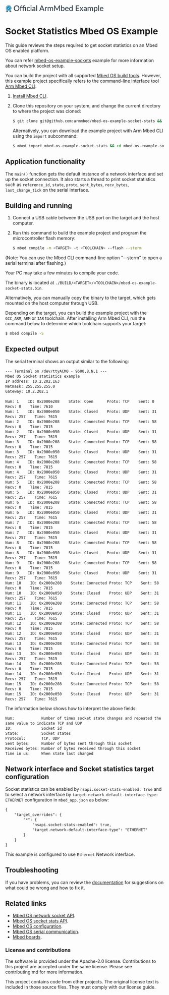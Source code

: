 ![](./resources/official_armmbed_example_badge.png)
# Socket Statistics Mbed OS Example

This guide reviews the steps required to get socket statistics on an Mbed OS enabled platform.

You can refer [mbed-os-example-sockets](https://github.com/ARMmbed/mbed-os-example-sockets/blob/master/README.md) example for more information about network socket setup.

You can build the project with all supported [Mbed OS build tools](https://os.mbed.com/docs/mbed-os/latest/tools/index.html). However, this example project specifically refers to the command-line interface tool [Arm Mbed CLI](https://github.com/ARMmbed/mbed-cli#installing-mbed-cli).

1. [Install Mbed CLI](https://os.mbed.com/docs/mbed-os/latest/quick-start/offline-with-mbed-cli.html).

1. Clone this repository on your system, and change the current directory to where the project was cloned:

    ```bash
    $ git clone git@github.com:armmbed/mbed-os-example-socket-stats && cd mbed-os-example-socket-stats
    ```

    Alternatively, you can download the example project with Arm Mbed CLI using the `import` subcommand:

    ```bash
    $ mbed import mbed-os-example-socket-stats && cd mbed-os-example-socket-stats
    ```

## Application functionality

The `main()` function gets the default instance of a network interface and set up the socket connection. It also starts a thread to print socket statistics such as  `reference_id`, `state`, `proto`, `sent_bytes`, `recv_bytes`, `last_change_tick` on the serial interface.

## Building and running

1. Connect a USB cable between the USB port on the target and the host computer.
1. Run this command to build the example project and program the microcontroller flash memory:

    ```bash
    $ mbed compile -m <TARGET> -t <TOOLCHAIN> --flash --sterm
    ```

(Note: You can use the Mbed CLI command-line option "--sterm" to open a serial terminal after flashing.)

Your PC may take a few minutes to compile your code.

The binary is located at `./BUILD/<TARGET>/<TOOLCHAIN>/mbed-os-example-socket-stats.bin`.

Alternatively, you can manually copy the binary to the target, which gets mounted on the host computer through USB.

Depending on the target, you can build the example project with the `GCC_ARM`, `ARM` or `IAR` toolchain. After installing Arm Mbed CLI, run the command below to determine which toolchain supports your target:

```bash
$ mbed compile -S
```

## Expected output

The serial terminal shows an output similar to the following:
```
--- Terminal on /dev/ttyACM0 - 9600,8,N,1 ---
Mbed OS Socket statistics example
IP address: 10.2.202.163
Netmask: 255.255.255.0
Gateway: 10.2.202.1

Num: 1    ID: 0x2000e208    State: Open      Proto: TCP    Sent: 0    Recv: 0    Time: 7610
Num: 1    ID: 0x2000e050    State: Closed    Proto: UDP    Sent: 31    Recv: 257    Time: 7615
Num: 2    ID: 0x2000e208    State: Connected Proto: TCP    Sent: 58    Recv: 0    Time: 7815
Num: 2    ID: 0x2000e050    State: Closed    Proto: UDP    Sent: 31    Recv: 257    Time: 7615
Num: 3    ID: 0x2000e208    State: Connected Proto: TCP    Sent: 58    Recv: 0    Time: 7815
Num: 3    ID: 0x2000e050    State: Closed    Proto: UDP    Sent: 31    Recv: 257    Time: 7615
Num: 4    ID: 0x2000e208    State: Connected Proto: TCP    Sent: 58    Recv: 0    Time: 7815
Num: 4    ID: 0x2000e050    State: Closed    Proto: UDP    Sent: 31    Recv: 257    Time: 7615
Num: 5    ID: 0x2000e208    State: Connected Proto: TCP    Sent: 58    Recv: 0    Time: 7815
Num: 5    ID: 0x2000e050    State: Closed    Proto: UDP    Sent: 31    Recv: 257    Time: 7615
Num: 6    ID: 0x2000e208    State: Connected Proto: TCP    Sent: 58    Recv: 0    Time: 7815
Num: 6    ID: 0x2000e050    State: Closed    Proto: UDP    Sent: 31    Recv: 257    Time: 7615
Num: 7    ID: 0x2000e208    State: Connected Proto: TCP    Sent: 58    Recv: 0    Time: 7815
Num: 7    ID: 0x2000e050    State: Closed    Proto: UDP    Sent: 31    Recv: 257    Time: 7615
Num: 8    ID: 0x2000e208    State: Connected Proto: TCP    Sent: 58    Recv: 0    Time: 7815
Num: 8    ID: 0x2000e050    State: Closed    Proto: UDP    Sent: 31    Recv: 257    Time: 7615
Num: 9    ID: 0x2000e208    State: Connected Proto: TCP    Sent: 58    Recv: 0    Time: 7815
Num: 9    ID: 0x2000e050    State: Closed    Proto: UDP    Sent: 31    Recv: 257    Time: 7615
Num: 10    ID: 0x2000e208    State: Connected Proto: TCP    Sent: 58    Recv: 0    Time: 7815
Num: 10    ID: 0x2000e050    State: Closed    Proto: UDP    Sent: 31    Recv: 257    Time: 7615
Num: 11    ID: 0x2000e208    State: Connected Proto: TCP    Sent: 58    Recv: 0    Time: 7815
Num: 11    ID: 0x2000e050    State: Closed    Proto: UDP    Sent: 31    Recv: 257    Time: 7615
Num: 12    ID: 0x2000e208    State: Connected Proto: TCP    Sent: 58    Recv: 0    Time: 7815
Num: 12    ID: 0x2000e050    State: Closed    Proto: UDP    Sent: 31    Recv: 257    Time: 7615
Num: 13    ID: 0x2000e208    State: Connected Proto: TCP    Sent: 58    Recv: 0    Time: 7815
Num: 13    ID: 0x2000e050    State: Closed    Proto: UDP    Sent: 31    Recv: 257    Time: 7615
Num: 14    ID: 0x2000e208    State: Connected Proto: TCP    Sent: 58    Recv: 0    Time: 7815
Num: 14    ID: 0x2000e050    State: Closed    Proto: UDP    Sent: 31    Recv: 257    Time: 7615
Num: 15    ID: 0x2000e208    State: Connected Proto: TCP    Sent: 58    Recv: 0    Time: 7815
Num: 15    ID: 0x2000e050    State: Closed    Proto: UDP    Sent: 31    Recv: 257    Time: 7615
```
The information below shows how to interpret the above fields:

```
Num:            Number of times socket state changes and repeated the same value to indicate TCP and UDP
ID:             Socket id
State:          Socket states
Protocol:       TCP, UDP
Sent bytes:     Number of bytes sent through this socket  
Received bytes: Number of bytes received through this socket
Time in us:     When state last changed
```
## Network interface and Socket statistics target configuration

Socket statistics can be enabled by `nsapi.socket-stats-enabled: true` and to select a network interface by `target.network-default-interface-type: ETHERNET` configuration in `mbed_app.json` as below:
```
{
    "target_overrides": {
        "*": {
            "nsapi.socket-stats-enabled": true,
            "target.network-default-interface-type": "ETHERNET"
        }
    }
}
```
This example is configured to use `Ethernet` Network interface.

## Troubleshooting 
If you have problems, you can review the [documentation](https://os.mbed.com/docs/latest/tutorials/debugging.html) for suggestions on what could be wrong and how to fix it. 

## Related links

* [Mbed OS network socket API](https://docs.mbed.com/docs/mbed-os-api-reference/en/latest/APIs/communication/network_sockets/).
* [Mbed OS socket stats API](https://os.mbed.com/docs/latest/apis/socketstats.html).
* [Mbed OS configuration](https://os.mbed.com/docs/latest/reference/configuration.html).
* [Mbed OS serial communication](https://os.mbed.com/docs/latest/tutorials/serial-communication.html).
* [Mbed boards](https://os.mbed.com/platforms/).

### License and contributions

The software is provided under the Apache-2.0 license. Contributions to this project are accepted under the same license. Please see contributing.md for more information.

This project contains code from other projects. The original license text is included in those source files. They must comply with our license guide.

